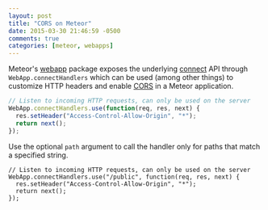 ```yaml
---
layout: post
title: "CORS on Meteor"
date: 2015-03-30 21:46:59 -0500
comments: true
categories: [meteor, webapps]
---
```

Meteor's [webapp](http://docs.meteor.com/#/full/webapp) package exposes the underlying [connect](https://github.com/senchalabs/connect) API through `WebApp.connectHandlers` which can be used (among other things) to customize HTTP headers and enable [CORS](http://enable-cors.org/) in a Meteor application. 

``` js
// Listen to incoming HTTP requests, can only be used on the server
WebApp.connectHandlers.use(function(req, res, next) {
  res.setHeader("Access-Control-Allow-Origin", "*");
  return next();
});
```

Use the optional `path` argument to call the handler only for paths that match a specified string. 

```
// Listen to incoming HTTP requests, can only be used on the server
WebApp.connectHandlers.use("/public", function(req, res, next) {
  res.setHeader("Access-Control-Allow-Origin", "*");
  return next();
});
```

